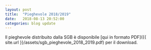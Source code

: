 ```yaml
---
layout: post
title:  "Pieghevole 2018/2019"
date:   2018-08-13 20:52:00
categories: blog update
---
```

Il pieghevole distribuito dalla SGB è disponibile [qui in formato PDF]({{ site.url }}/assets/sgb_pieghevole_2018_2019.pdf) per il download.